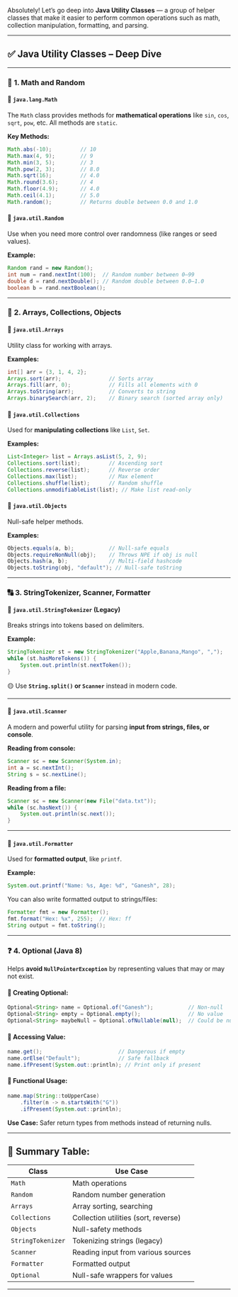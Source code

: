 Absolutely! Let’s go deep into **Java Utility Classes** — a group of helper classes that make it easier to perform common operations such as math, collection manipulation, formatting, and parsing.

---

## ✅ **Java Utility Classes – Deep Dive**

---

### 🧮 **1. Math and Random**

#### 🔹 `java.lang.Math`

The `Math` class provides methods for **mathematical operations** like `sin`, `cos`, `sqrt`, `pow`, etc. All methods are `static`.

**Key Methods:**

```java
Math.abs(-10);         // 10
Math.max(4, 9);        // 9
Math.min(3, 5);        // 3
Math.pow(2, 3);        // 8.0
Math.sqrt(16);         // 4.0
Math.round(3.6);       // 4
Math.floor(4.9);       // 4.0
Math.ceil(4.1);        // 5.0
Math.random();         // Returns double between 0.0 and 1.0
```

#### 🔹 `java.util.Random`

Use when you need more control over randomness (like ranges or seed values).

**Example:**

```java
Random rand = new Random();
int num = rand.nextInt(100);  // Random number between 0–99
double d = rand.nextDouble(); // Random double between 0.0–1.0
boolean b = rand.nextBoolean();
```

---

### 🔢 **2. Arrays, Collections, Objects**

#### 🔹 `java.util.Arrays`

Utility class for working with arrays.

**Examples:**

```java
int[] arr = {3, 1, 4, 2};
Arrays.sort(arr);               // Sorts array
Arrays.fill(arr, 0);            // Fills all elements with 0
Arrays.toString(arr);           // Converts to string
Arrays.binarySearch(arr, 2);    // Binary search (sorted array only)
```

#### 🔹 `java.util.Collections`

Used for **manipulating collections** like `List`, `Set`.

**Examples:**

```java
List<Integer> list = Arrays.asList(5, 2, 9);
Collections.sort(list);         // Ascending sort
Collections.reverse(list);      // Reverse order
Collections.max(list);          // Max element
Collections.shuffle(list);      // Random shuffle
Collections.unmodifiableList(list); // Make list read-only
```

#### 🔹 `java.util.Objects`

Null-safe helper methods.

**Examples:**

```java
Objects.equals(a, b);           // Null-safe equals
Objects.requireNonNull(obj);    // Throws NPE if obj is null
Objects.hash(a, b);             // Multi-field hashcode
Objects.toString(obj, "default"); // Null-safe toString
```

---

### 🔠 **3. StringTokenizer, Scanner, Formatter**

#### 🔹 `java.util.StringTokenizer` (Legacy)

Breaks strings into tokens based on delimiters.

**Example:**

```java
StringTokenizer st = new StringTokenizer("Apple,Banana,Mango", ",");
while (st.hasMoreTokens()) {
    System.out.println(st.nextToken());
}
```

🟡 Use **`String.split()` or `Scanner`** instead in modern code.

---

#### 🔹 `java.util.Scanner`

A modern and powerful utility for parsing **input from strings, files, or console**.

**Reading from console:**

```java
Scanner sc = new Scanner(System.in);
int a = sc.nextInt();
String s = sc.nextLine();
```

**Reading from a file:**

```java
Scanner sc = new Scanner(new File("data.txt"));
while (sc.hasNext()) {
    System.out.println(sc.next());
}
```

---

#### 🔹 `java.util.Formatter`

Used for **formatted output**, like `printf`.

**Example:**

```java
System.out.printf("Name: %s, Age: %d", "Ganesh", 28);
```

You can also write formatted output to strings/files:

```java
Formatter fmt = new Formatter();
fmt.format("Hex: %x", 255);  // Hex: ff
String output = fmt.toString();
```

---

### ❓ **4. Optional (Java 8)**

Helps **avoid `NullPointerException`** by representing values that may or may not exist.

#### 🔹 Creating Optional:

```java
Optional<String> name = Optional.of("Ganesh");           // Non-null
Optional<String> empty = Optional.empty();               // No value
Optional<String> maybeNull = Optional.ofNullable(null);  // Could be null
```

#### 🔹 Accessing Value:

```java
name.get();                        // Dangerous if empty
name.orElse("Default");            // Safe fallback
name.ifPresent(System.out::println); // Print only if present
```

#### 🔹 Functional Usage:

```java
name.map(String::toUpperCase)
    .filter(n -> n.startsWith("G"))
    .ifPresent(System.out::println);
```

**Use Case:** Safer return types from methods instead of returning nulls.

---

## 📌 Summary Table:

| Class             | Use Case                             |
| ----------------- | ------------------------------------ |
| `Math`            | Math operations                      |
| `Random`          | Random number generation             |
| `Arrays`          | Array sorting, searching             |
| `Collections`     | Collection utilities (sort, reverse) |
| `Objects`         | Null-safety methods                  |
| `StringTokenizer` | Tokenizing strings (legacy)          |
| `Scanner`         | Reading input from various sources   |
| `Formatter`       | Formatted output                     |
| `Optional`        | Null-safe wrappers for values        |

---

